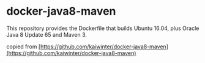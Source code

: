 docker-java8-maven
==================

This repository provides the Dockerfile that builds Ubuntu 16.04, plus Oracle Java 8 Update 65 and Maven 3.

copied from [https://github.com/kaiwinter/docker-java8-maven](https://github.com/kaiwinter/docker-java8-maven)